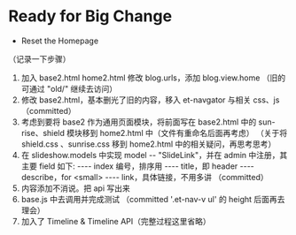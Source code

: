 # Ready for Big Change

* Reset the Homepage

（记录一下步骤）
1. 加入 base2.html home2.html 修改 blog.urls，添加 blog.view.home （旧的可通过 "old/" 继续去访问）
2. 修改 base2.html，基本删光了旧的内容，移入 et-navgator 与相关 css、js
（committed）
3. 考虑到要将 base2 作为通用页面模块，将前面写在 base2.html 中的 sun-rise、shield 模块移到 home2.html 中（文件有重命名后面再考虑）
（关于将 shield.css 、sunrise.css 移到 home2.html 中的相关疑问，再思考思考）
4. 在 slideshow.models 中实现 model -- "SlideLink"，并在 admin 中注册，其主要 field 如下:
  ---- index 编号，排序用
  ---- title，即 header
  ---- describe，for \<small\>
  ---- link，具体链接，不用多讲
（committed）
5. 内容添加不消说。把 api 写出来
6. base.js 中去调用并完成测试
（committed '.et-nav-v ul' 的 height 后面再去理会）
7. 加入了 Timeline & Timeline API（完整过程这里省略）